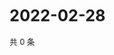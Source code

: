 # 2022-02-28

共 0 条

<!-- BEGIN WEIBO -->
<!-- 最后更新时间 Mon Feb 28 2022 08:49:23 GMT+0800 (China Standard Time) -->

<!-- END WEIBO -->
